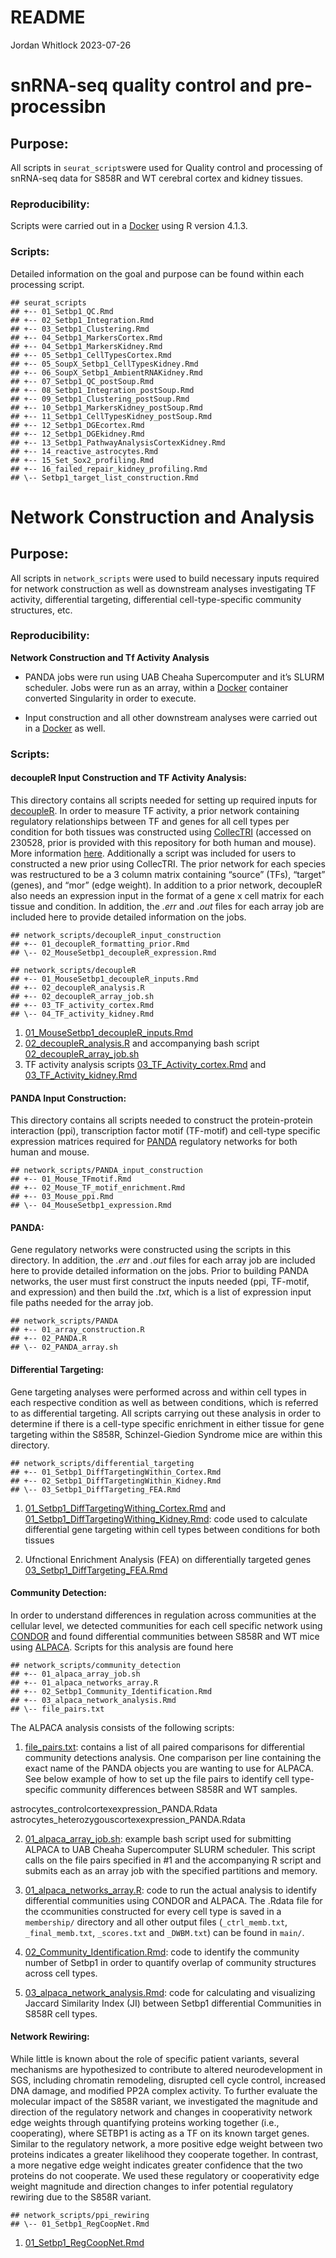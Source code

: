 README
================
Jordan Whitlock
2023-07-26

# snRNA-seq quality control and pre-processibn

## Purpose:

All scripts in `seurat_scripts`were used for Quality control and
processing of snRNA-seq data for S858R and WT cerebral cortex and kidney
tissues.

### Reproducibility:

Scripts were carried out in a
[Docker](https://hub.docker.com/repository/docker/jordanwhitlock/setbp1_manuscript/general)
using R version 4.1.3.

### Scripts:

Detailed information on the goal and purpose can be found within each
processing script.

    ## seurat_scripts
    ## +-- 01_Setbp1_QC.Rmd
    ## +-- 02_Setbp1_Integration.Rmd
    ## +-- 03_Setbp1_Clustering.Rmd
    ## +-- 04_Setbp1_MarkersCortex.Rmd
    ## +-- 04_Setbp1_MarkersKidney.Rmd
    ## +-- 05_Setbp1_CellTypesCortex.Rmd
    ## +-- 05_SoupX_Setbp1_CellTypesKidney.Rmd
    ## +-- 06_SoupX_Setbp1_AmbientRNAKidney.Rmd
    ## +-- 07_Setbp1_QC_postSoup.Rmd
    ## +-- 08_Setbp1_Integration_postSoup.Rmd
    ## +-- 09_Setbp1_Clustering_postSoup.Rmd
    ## +-- 10_Setbp1_MarkersKidney_postSoup.Rmd
    ## +-- 11_Setbp1_CellTypesKidney_postSoup.Rmd
    ## +-- 12_Setbp1_DGEcortex.Rmd
    ## +-- 12_Setbp1_DGEkidney.Rmd
    ## +-- 13_Setbp1_PathwayAnalysisCortexKidney.Rmd
    ## +-- 14_reactive_astrocytes.Rmd
    ## +-- 15_Set_Sox2_profiling.Rmd
    ## +-- 16_failed_repair_kidney_profiling.Rmd
    ## \-- Setbp1_target_list_construction.Rmd

# Network Construction and Analysis

## Purpose:

All scripts in `network_scripts` were used to build necessary inputs
required for network construction as well as downstream analyses
investigating TF activity, differential targeting, differential
cell-type-specific community structures, etc.

### Reproducibility:

**Network Construction and Tf Activity Analysis**

-   PANDA jobs were run using UAB Cheaha Supercomputer and it’s SLURM
    scheduler. Jobs were run as an array, within a
    [Docker](https://hub.docker.com/repository/docker/jordanwhitlock/setbp1_manuscript_panda_1.0.1/general)
    container converted Singularity in order to execute.

-   Input construction and all other downstream analyses were carried
    out in a
    [Docker](https://hub.docker.com/repository/docker/jordanwhitlock/setbp1_manuscript/general)
    as well.

### Scripts:

#### decoupleR Input Construction and TF Activity Analysis:

This directory contains all scripts needed for setting up required
inputs for [decoupleR](https://saezlab.github.io/decoupleR/). In order
to measure TF activity, a prior network containing regulatory
relationships between TF and genes for all cell types per condition for
both tissues was constructed using
[CollecTRI](https://github.com/saezlab/CollecTRI) (accessed on 230528,
prior is provided with this repository for both human and mouse). More
information
[here](https://www.biorxiv.org/content/10.1101/2023.03.30.534849v1).
Additionally a script was included for users to constructed a new prior
using CollecTRI. The prior network for each species was restructured to
be a 3 column matrix containing “source” (TFs), “target” (genes), and
“mor” (edge weight). In addition to a prior network, decoupleR also
needs an expression input in the format of a gene x cell matrix for each
tissue and condition. In addition, the *.err* and *.out* files for each
array job are included here to provide detailed information on the jobs.

    ## network_scripts/decoupleR_input_construction
    ## +-- 01_decoupleR_formatting_prior.Rmd
    ## \-- 02_MouseSetbp1_decoupleR_expression.Rmd

    ## network_scripts/decoupleR
    ## +-- 01_MouseSetbp1_decoupleR_inputs.Rmd
    ## +-- 02_decoupleR_analysis.R
    ## +-- 02_decoupleR_array_job.sh
    ## +-- 03_TF_activity_cortex.Rmd
    ## \-- 04_TF_activity_kidney.Rmd

1.  [01_MouseSetbp1_decoupleR_inputs.Rmd](https://github.com/lasseignelab/230227_JW_Setbp1Manuscript/blob/main/src/network_scripts/decoupleR/01_MouseSetbp1_decoupleR_inputs.Rmd)
2.  [02_decoupleR_analysis.R](https://github.com/lasseignelab/230227_JW_Setbp1Manuscript/blob/main/src/network_scripts/decoupleR/02_decoupleR_analysis.R)
    and accompanying bash script
    [02_decoupleR_array_job.sh](https://github.com/lasseignelab/230227_JW_Setbp1Manuscript/blob/main/src/network_scripts/decoupleR/02_decoupleR_array_job.sh)
3.  TF activity analysis scripts
    [03_TF_Activity_cortex.Rmd](https://github.com/lasseignelab/230227_JW_Setbp1Manuscript/blob/main/src/network_scripts/decoupleR/03_TF_activity_cortex.Rmd)
    and
    [03_TF_Activity_kidney.Rmd](https://github.com/lasseignelab/230227_JW_Setbp1Manuscript/blob/main/src/network_scripts/decoupleR/04_TF_activity_kidney.Rmd)

#### PANDA Input Construction:

This directory contains all scripts needed to construct the
protein-protein interaction (ppi), transcription factor motif (TF-motif)
and cell-type specific expression matrices required for
[PANDA](https://netzoo.github.io/zooanimals/panda/) regulatory networks
for both human and mouse.

    ## network_scripts/PANDA_input_construction
    ## +-- 01_Mouse_TFmotif.Rmd
    ## +-- 02_Mouse_TF_motif_enrichment.Rmd
    ## +-- 03_Mouse_ppi.Rmd
    ## \-- 04_MouseSetbp1_expression.Rmd

#### PANDA:

Gene regulatory networks were constructed using the scripts in this
directory. In addition, the *.err* and *.out* files for each array job
are included here to provide detailed information on the jobs. Prior to
building PANDA networks, the user must first construct the inputs needed
(ppi, TF-motif, and expression) and then build the *.txt*, which is a
list of expression input file paths needed for the array job.

    ## network_scripts/PANDA
    ## +-- 01_array_construction.R
    ## +-- 02_PANDA.R
    ## \-- 02_PANDA_array.sh

#### Differential Targeting:

Gene targeting analyses were performed across and within cell types in
each respective condition as well as between conditions, which is
referred to as differential targeting. All scripts carrying out these
analysis in order to determine if there is a cell-type specific
enrichment in either tissue for gene targeting within the S858R,
Schinzel-Giedion Syndrome mice are within this directory.

    ## network_scripts/differential_targeting
    ## +-- 01_Setbp1_DiffTargetingWithin_Cortex.Rmd
    ## +-- 02_Setbp1_DiffTargetingWithin_Kidney.Rmd
    ## \-- 03_Setbp1_DiffTargeting_FEA.Rmd

1.  [01_Setbp1_DiffTargetingWithing_Cortex.Rmd](https://github.com/lasseignelab/230227_JW_Setbp1Manuscript/blob/main/src/network_scripts/differential_targeting/01_Setbp1_DiffTargetingWithin_Cortex.Rmd)
    and
    [01_Setbp1_DiffTargetingWithing_Kidney.Rmd](https://github.com/lasseignelab/230227_JW_Setbp1Manuscript/blob/main/src/network_scripts/differential_targeting/02_Setbp1_DiffTargetingWithin_Kidney.Rmd):
    code used to calculate differential gene targeting within cell types
    between conditions for both tissues

2.  Ufnctional Enrichment Analysis (FEA) on differentially targeted
    genes
    [03_Setbp1_DiffTargeting_FEA.Rmd](https://github.com/lasseignelab/230227_JW_Setbp1Manuscript/blob/main/src/network_scripts/differential_targeting/03_Setbp1_DiffTargeting_FEA.Rmd)

#### Community Detection:

In order to understand differences in regulation across communities at
the cellular level, we detected communities for each cell specific
network using [CONDOR](https://netzoo.github.io/zooanimals/condor/) and
found differential communities between S858R and WT mice using
[ALPACA](https://netzoo.github.io/zooanimals/alpaca/). Scripts for this
analysis are found here

    ## network_scripts/community_detection
    ## +-- 01_alpaca_array_job.sh
    ## +-- 01_alpaca_networks_array.R
    ## +-- 02_Setbp1_Community_Identification.Rmd
    ## +-- 03_alpaca_network_analysis.Rmd
    ## \-- file_pairs.txt

The ALPACA analysis consists of the following scripts:

1.  [file_pairs.txt](https://github.com/lasseignelab/230227_JW_Setbp1Manuscript/blob/main/src/network_scripts/community_detection/file_pairs.txt):
    contains a list of all paired comparisons for differential community
    detections analysis. One comparison per line containing the exact
    name of the PANDA objects you are wanting to use for ALPACA. See
    below example of how to set up the file pairs to identify cell
    type-specific community differences between S858R and WT samples.

astrocytes_controlcortexexpression_PANDA.Rdata
astrocytes_heterozygouscortexexpression_PANDA.Rdata

2.  [01_alpaca_array_job.sh](https://github.com/lasseignelab/230227_JW_Setbp1Manuscript/blob/main/src/network_scripts/community_detection/alpaca_array_job.sh):
    example bash script used for submitting ALPACA to UAB Cheaha
    Supercomputer SLURM scheduler. This script calls on the file pairs
    specified in \#1 and the accompanying R script and submits each as
    an array job with the specified partitions and memory.

3.  [01_alpaca_networks_array.R](https://github.com/lasseignelab/230227_JW_Setbp1Manuscript/blob/main/src/network_scripts/community_detection/alpaca_networks_array.R):
    code to run the actual analysis to identify differential communities
    using CONDOR and ALPACA. The .Rdata file for the ccommunities
    constructed for every cell type is saved in a `membership/`
    directory and all other output files (`_ctrl_memb.txt`,
    `_final_memb.txt`, `_scores.txt` and `_DWBM.txt`) can be found in
    `main/`.

4.  [02_Community_Identification.Rmd](https://github.com/lasseignelab/230227_JW_Setbp1Manuscript/blob/main/src/network_scripts/community_detection/02_Setbp1_Community_Identification.Rmd):
    code to identify the community number of Setbp1 in order to quantify
    overlap of community structures across cell types.

5.  [03_alpaca_network_analysis.Rmd](https://github.com/lasseignelab/230227_JW_Setbp1Manuscript/blob/main/src/network_scripts/community_detection/03_alpaca_network_analysis.Rmd):
    code for calculating and visualizing Jaccard Similarity Index (JI)
    between Setbp1 differential Communities in S858R cell types.

#### Network Rewiring:

While little is known about the role of specific patient variants,
several mechanisms are hypothesized to contribute to altered
neurodevelopment in SGS, including chromatin remodeling, disrupted cell
cycle control, increased DNA damage, and modified PP2A complex activity.
To further evaluate the molecular impact of the S858R variant, we
investigated the magnitude and direction of the regulatory network and
changes in cooperativity network edge weights through quantifying
proteins working together (i.e., cooperating), where SETBP1 is acting as
a TF on its known target genes. Similar to the regulatory network, a
more positive edge weight between two proteins indicates a greater
likelihood they cooperate together. In contrast, a more negative edge
weight indicates greater confidence that the two proteins do not
cooperate. We used these regulatory or cooperativity edge weight
magnitude and direction changes to infer potential regulatory rewiring
due to the S858R variant.

    ## network_scripts/ppi_rewiring
    ## \-- 01_Setbp1_RegCoopNet.Rmd

1.  [01_Setbp1_RegCoopNet.Rmd](https://github.com/lasseignelab/230227_JW_Setbp1Manuscript/blob/main/src/network_scripts/ppi_rewiring/01_Setbp1_RegCoopNet.Rmd)
